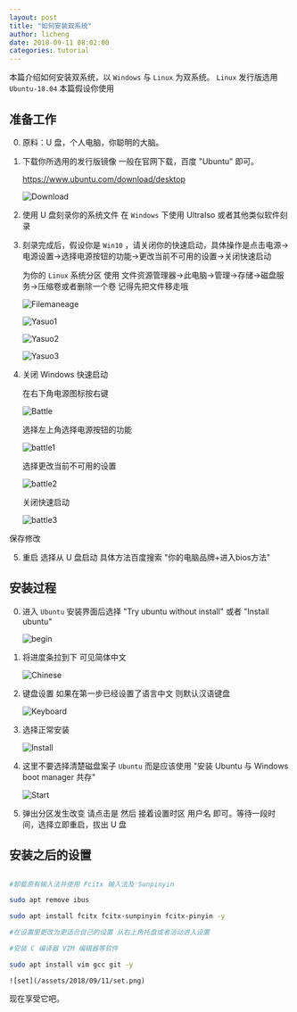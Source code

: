 ```yaml
---
layout: post
title: "如何安装双系统"
author: licheng
date: 2018-09-11 08:02:00
categories: tutorial
---
```


本篇介绍如何安装双系统，以 `Windows` 与 `Linux` 为双系统。 `Linux` 发行版选用 `Ubuntu-18.04` 本篇假设你使用 

## 准备工作

0. 原料：U 盘，个人电脑，你聪明的大脑。

1. 下载你所选用的发行版镜像 一般在官网下载，百度 "Ubuntu" 即可。

	<https://www.ubuntu.com/download/desktop>

	![Download](/assets/2018/09/11/Download.png)

2. 使用 U 盘刻录你的系统文件 在 `Windows` 下使用 UltraIso 或者其他类似软件刻录

3. 刻录完成后，假设你是 `Win10` ，请关闭你的快速启动，具体操作是点击电源->电源设置->选择电源按钮的功能->更改当前不可用的设置->关闭快速启动

	为你的 `Linux` 系统分区 使用 文件资源管理器->此电脑->管理->存储->磁盘服务->压缩卷或者删除一个卷 记得先把文件移走哦
	
	![Filemaneage](/assets/2018/09/11/Filemaneage.jpg)

	![Yasuo1](/assets/2018/09/11/Yasuo1.jpg)

	![Yasuo2](/assets/2018/09/11/Yasuo2.jpg)

	![Yasuo3](/assets/2018/09/11/Yasuo3.jpg)

4. 关闭 Windows 快速启动 

	在右下角电源图标按右键

	![Battle](/assets/2018/09/11/Battle.jpg)

	选择左上角选择电源按钮的功能

	![battle1](/assets/2018/09/11/battle1.jpg)

	 选择更改当前不可用的设置

	![battle2](/assets/2018/09/11/battle2.jpg)

	关闭快速启动

	![battle3](/assets/2018/09/11/battle3.jpg)

保存修改

5. 重启 选择从 U 盘启动 具体方法百度搜索 "你的电脑品牌+进入bios方法"

## 安装过程

0. 进入 `Ubuntu` 安装界面后选择 "Try ubuntu without install" 或者 "Install ubuntu"

	![begin](/assets/2018/09/11/begin.png)

1. 将进度条拉到下 可见简体中文

	![Chinese](/assets/2018/09/11/Chinese.png)

2. 键盘设置 如果在第一步已经设置了语言中文 则默认汉语键盘

	![Keyboard](/assets/2018/09/11/Keyboard.png)

3. 选择正常安装

	![Install](/assets/2018/09/11/Install.png)

4. 这里不要选择清楚磁盘案子 `Ubuntu` 而是应该使用 "安装 Ubuntu 与 Windows boot manager 共存"

	![Start](/assets/2018/09/11/Start.png)

5. 弹出分区发生改变 请点击是 然后 接着设置时区 用户名 即可。等待一段时间，选择立即重启，拔出 U 盘

## 安装之后的设置

```bash

#卸载原有输入法并使用 Fcitx 输入法及 Sunpinyin 

sudo apt remove ibus

sudo apt install fcitx fcitx-sunpinyin fcitx-pinyin -y

#在设置里更改为更适合自己的设置 从右上角托盘或者活动进入设置

#安装 C 编译器 VIM 编辑器等软件

sudo apt install vim gcc git -y
```

	![set](/assets/2018/09/11/set.png)

现在享受它吧。
